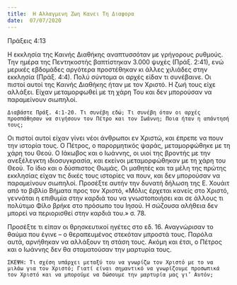 ```yaml
---
title:  Η Αλλαγμενη Ζωη Κανει Τη Διαφορα
date:  07/07/2020
---
```


Πράξεις 4:13

Η εκκλησία της Καινής Διαθήκης αναπτυσσόταν με γρήγορους ρυθμούς. Την ημέρα της Πεντηκοστής βαπτίστηκαν 3.000 ψυχές (Πράξ. 2:41), ενώ μερικές εβδομάδες αργότερα προστέθηκαν κι άλλες χιλιάδες στην εκκλησία (Πράξ. 4:4). Πολύ σύντομα οι αρχές είδαν τι συνέβαινε. Οι πιστοί αυτοί της Καινής Διαθήκης ήταν με τον Χριστό. Η ζωή τους είχε αλλάξει. Είχαν μεταμορφωθεί με τη χάρη Του και δεν μπορούσαν να παραμείνουν σιωπηλοί.

`Διαβάστε Πράξ. 4:1-20. Τι συνέβη εδώ; Τι συνέβη όταν οι αρχές προσπάθησαν να σιγήσουν τον Πέτρο και τον Ιωάννη; Ποια ήταν η απάντησή τους;`

Οι πιστοί αυτοί είχαν γίνει νέοι άνθρωποι εν Χριστώ, και έπρεπε να πουν την ιστορία τους. Ο Πέτρος, ο παρορμητικός ψαράς, μεταμορφώθηκε με τη χάρη του Θεού. Ο Ιάκωβος και ο Ιωάννης, οι υιοί της βροντής με την ανεξέλεγκτη ιδιοσυγκρασία, και εκείνοι μεταμορφώθηκαν με τη χάρη του Θεού. Το ίδιο και ο δύσπιστος Θωμάς. Οι μαθητές και τα μέλη της πρώτης εκκλησίας είχαν τις δικές τους ιστορίες να πουν, και δεν μπορούσαν να παραμείνουν σιωπηλοί. Προσέξτε αυτήν την δυνατή δήλωση της Ε. Χουάιτ από το βιβλίο Βήματα προς τον Χριστό, «Μόλις έρχεται κανείς στο Χριστό, γεννάται η επιθυμία στην καρδιά του να γνωστοποιήσει και σε άλλους τι πολύτιμο Φίλο βρήκε στο πρόσωπο του Ιησού. Η σώζουσα αλήθεια δεν μπορεί να περιορισθεί στην καρδιά του.» σ. 78.

Προσέξτε τι είπαν οι θρησκευτικοί ηγέτες στο εδ. 16. Αναγνώρισαν το θαύμα που έγινε – ο θεραπευμένος στεκόταν μπροστά τους. Παρόλα αυτά, αρνήθηκαν να αλλάξουν τη στάση τους. Ακόμη και έτσι, ο Πέτρος και ο Ιωάννης δεν θα σταματούσαν την μαρτυρία τους.

`ΣΚΕΨΗ: Τι σχέση υπάρχει μεταξύ του να γνωρίζω τον Χριστό με το να μιλάω για τον Χριστό; Γιατί είναι σημαντικό να γνωρίζουμε προσωπικά τον Χριστό και να μπορούμε να δώσουμε την μαρτυρία μας γι’ Αυτόν;`